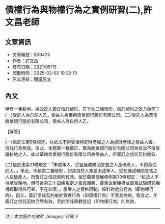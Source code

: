 # 債權行為與物權行為之實例研習(二),許文昌老師

## 文章資訊
- 文章編號：900473
- 作者：許文昌
- 發布日期：2021/05/13
- 爬取時間：2025-02-02 19:32:13
- 原文連結：[閱讀原文](https://real-estate.get.com.tw/Columns/detail.aspx?no=900473)

## 內文
甲有一筆耕地，與受託人簽訂信託契約，在下列二種情形，信託契約之效力為何？(一)受託人為自然人乙，受益人為華南商業銀行股份有限公司。(二)受託人為華南商業銀行股份有限公司，受益人為自然人乙。

【解答】

(一)信託法第5條規定，以依法不得受讓特定財產權之人為該財產權之受益人者，信託行為無效。準此，本題第一種情形，華南商業銀行股份有限公司為依法不得受讓耕地之人，故以華南商業銀行股份有限公司為受益人，所簽訂之信託契約無效。

(二)信託法第21條規定：「未成年人、受監護或輔助宣告之人及破產人，不得為受託人。」準此，本題第二種情形，如該自然人非屬未成年人、受監護或輔助宣告之人及破產人，所簽訂之信託契約有效。至於農業發展條例第33條規定：「私法人不得承受耕地。但符合第三十四條規定之農民團體、農業企業機構或農業試驗研究機構經取得許可者，不在此限。」承受人之資格限制，係針對處分行為（即物權行為）。因此，簽訂信託契約屬於負擔行為（即債權行為）不受其拘束。換言之，所簽訂之信託契約仍然有效，至於信託移轉登記（即物權行為）則無效。

---
*注：本文圖片存放於 ./images/ 目錄下*
